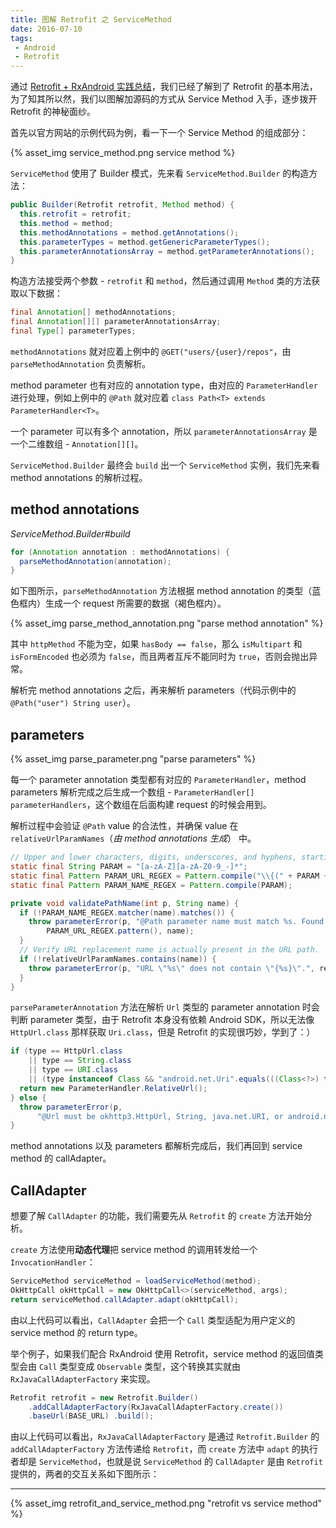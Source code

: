 ```yaml
---
title: 图解 Retrofit 之 ServiceMethod
date: 2016-07-10
tags: 
 - Android
 - Retrofit
---
```


通过 [Retrofit + RxAndroid 实践总结](http://www.liangfei.me/2016/07/06/android-retrofit-and-rxjava)，我们已经了解到了 Retrofit 的基本用法，为了知其所以然，我们以图解加源码的方式从 Service Method 入手，逐步拨开 Retrofit 的神秘面纱。

<!-- more -->

首先以官方网站的示例代码为例，看一下一个 Service Method 的组成部分：

{% asset_img service_method.png service method %}

`ServiceMethod` 使用了 Builder 模式，先来看 `ServiceMethod.Builder` 的构造方法：

```java
public Builder(Retrofit retrofit, Method method) {
  this.retrofit = retrofit;
  this.method = method;
  this.methodAnnotations = method.getAnnotations();
  this.parameterTypes = method.getGenericParameterTypes();
  this.parameterAnnotationsArray = method.getParameterAnnotations();
}
```
构造方法接受两个参数 - `retrofit` 和 `method`，然后通过调用 `Method` 类的方法获取以下数据：

```java
final Annotation[] methodAnnotations;
final Annotation[][] parameterAnnotationsArray;
final Type[] parameterTypes;
```

`methodAnnotations` 就对应着上例中的  `@GET("users/{user}/repos"`，由 `parseMethodAnnotation` 负责解析。

method parameter 也有对应的 annotation type，由对应的 `ParameterHandler` 进行处理，例如上例中的 `@Path` 就对应着 `class Path<T> extends ParameterHandler<T>`。

一个 parameter 可以有多个 annotation，所以  `parameterAnnotationsArray` 是一个二维数组 - `Annotation[][]`。

`ServiceMethod.Builder` 最终会 `build` 出一个 `ServiceMethod` 实例，我们先来看 method annotations 的解析过程。

method annotations
---

_ServiceMethod.Builder#build_
```java
for (Annotation annotation : methodAnnotations) {
  parseMethodAnnotation(annotation);
}  
```
如下图所示，`parseMethodAnnotation` 方法根据 method annotation 的类型（蓝色框内）生成一个 request 所需要的数据（褐色框内）。

{% asset_img parse_method_annotation.png "parse method annotation" %}

其中 `httpMethod` 不能为空，如果 `hasBody == false`，那么 `isMultipart` 和 `isFormEncoded` 也必须为 `false`，而且两者互斥不能同时为 `true`，否则会抛出异常。

解析完 method annotations 之后，再来解析  parameters（代码示例中的 `@Path("user") String user`）。

parameters
---

{% asset_img parse_parameter.png "parse parameters" %}

每一个 parameter annotation 类型都有对应的 `ParameterHandler`，method parameters 解析完成之后生成一个数组 - `ParameterHandler[] parameterHandlers`，这个数组在后面构建 request 的时候会用到。

解析过程中会验证 `@Path` value 的合法性，并确保 value 在 `relativeUrlParamNames`（*由 method annotations 生成*） 中。

```java
// Upper and lower characters, digits, underscores, and hyphens, starting with a character.
static final String PARAM = "[a-zA-Z][a-zA-Z0-9_-]*";
static final Pattern PARAM_URL_REGEX = Pattern.compile("\\{(" + PARAM + ")\\}");
static final Pattern PARAM_NAME_REGEX = Pattern.compile(PARAM);

private void validatePathName(int p, String name) {
  if (!PARAM_NAME_REGEX.matcher(name).matches()) {
    throw parameterError(p, "@Path parameter name must match %s. Found: %s",
        PARAM_URL_REGEX.pattern(), name);
  }
  // Verify URL replacement name is actually present in the URL path.
  if (!relativeUrlParamNames.contains(name)) {
    throw parameterError(p, "URL \"%s\" does not contain \"{%s}\".", relativeUrl, name);
  }
}
```

`parseParameterAnnotation`  方法在解析 `Url` 类型的 parameter annotation 时会判断 parameter 类型，由于 Retrofit 本身没有依赖 Android SDK，所以无法像 `HttpUrl.class` 那样获取 `Uri.class`，但是 Retrofit 的实现很巧妙，学到了：）

```java
if (type == HttpUrl.class
    || type == String.class
    || type == URI.class
    || (type instanceof Class && "android.net.Uri".equals(((Class<?>) type).getName()))) {
  return new ParameterHandler.RelativeUrl();
} else {
  throw parameterError(p,
      "@Url must be okhttp3.HttpUrl, String, java.net.URI, or android.net.Uri type.");
}
```

method annotations 以及 parameters 都解析完成后，我们再回到 service method 的 callAdapter。

CallAdapter
---

想要了解 `CallAdapter` 的功能，我们需要先从 `Retrofit` 的 `create` 方法开始分析。

`create` 方法使用**动态代理**把 service method 的调用转发给一个 `InvocationHandler`：

```java
ServiceMethod serviceMethod = loadServiceMethod(method);
OkHttpCall okHttpCall = new OkHttpCall<>(serviceMethod, args);
return serviceMethod.callAdapter.adapt(okHttpCall);
```
由以上代码可以看出，`CallAdapter` 会把一个 `Call` 类型适配为用户定义的 service method 的 return type。

举个例子，如果我们配合 RxAndroid 使用 Retrofit，service method 的返回值类型会由 `Call` 类型变成 `Observable` 类型，这个转换其实就由 `RxJavaCallAdapterFactory` 来实现。

```java
Retrofit retrofit = new Retrofit.Builder()      
    .addCallAdapterFactory(RxJavaCallAdapterFactory.create())
    .baseUrl(BASE_URL) .build();
```

由以上代码可以看出，`RxJavaCallAdapterFactory` 是通过 `Retrofit.Builder` 的
`addCallAdapterFactory` 方法传递给 `Retrofit`，而 `create` 方法中 `adapt` 的执行者却是 `ServiceMethod`，也就是说 `ServiceMethod` 的 `CallAdapter` 是由 `Retrofit` 提供的，两者的交互关系如下图所示：  

---

{% asset_img retrofit_and_service_method.png "retrofit vs service method" %}